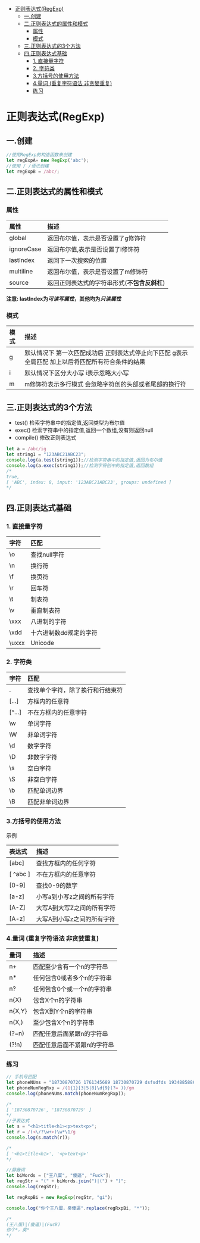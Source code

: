 <!-- TOC -->

- [正则表达式(RegExp)](#正则表达式regexp)
    - [一.创建](#一创建)
    - [二.正则表达式的属性和模式](#二正则表达式的属性和模式)
        - [属性](#属性)
        - [模式](#模式)
    - [三.正则表达式的3个方法](#三正则表达式的3个方法)
    - [四.正则表达式基础](#四正则表达式基础)
        - [1. 直接量字符](#1-直接量字符)
        - [2. 字符类](#2-字符类)
        - [3.方括号的使用方法](#3方括号的使用方法)
        - [4.量词 (重复字符语法 非贪婪重复)](#4量词-重复字符语法-非贪婪重复)
        - [练习](#练习)

<!-- /TOC -->
# 正则表达式(RegExp)

## 一.创建
```javascript
//使用RegExp的构造函数来创建
let regExpA= new RegExp('abc');
//使用 / /语法创建
let regExpB = /abc/;
```

## 二.正则表达式的属性和模式
### 属性 

|属性|描述|
|:--|:--|
|global|返回布尔值，表示是否设置了g修饰符|
|ignoreCase|返回布尔值,表示是否设置了i修饰符|
|lastIndex|返回下一次搜索的位置|
|multiline|返回布尔值，表示是否设置了m修饰符|
|source|返回正则表达式的字符串形式(**不包含反斜杠**)|

**注意: lastIndex为*可读写属性*，其他均为*只读属性***

### 模式  

|模式|描述|
|:--|:--|
|g|默认情况下 第一次匹配成功后 正则表达式停止向下匹配 g表示全局匹配 加上以后将匹配所有符合条件的结果|
|i|默认情况下区分大小写 i表示忽略大小写|
|m|m修饰符表示多行模式 会忽略字符创的头部或者尾部的换行符|

## 三.正则表达式的3个方法
* test()
检索字符串中的指定值,返回类型为布尔值
* exec()
检索字符串中的指定值,返回一个数组,没有则返回null
* compile()
修改正则表达式
```javascript
let a = /abc/ig
let string1 = "123ABC21ABC23";
console.log(a.test(string1));//检测字符串中的指定值,返回为布尔值
console.log(a.exec(string1));//检测字符创中的指定值,返回数组
/*
true,
[ 'ABC', index: 8, input: '123ABC21ABC23', groups: undefined ]
*/
```

## 四.正则表达式基础

### 1. 直接量字符  

|字符|匹配|
|:--|:--|
|\o|查找null字符|
|\n|换行符|
|\f|换页符|
|\r|回车符|
|\t|制表符|
|\v|垂直制表符|
|\xxx|八进制的字符|
|\xdd|十六进制数dd规定的字符|
|\uxxx|Unicode|


### 2. 字符类  

|字符|匹配|
|:--|:--|
|.|查找单个字符，除了换行和行结束符|
|[...]|方框内的任意符|
|[^...]|不在方框内的任意字符|
|\w|单词字符|
|\W|非单词字符|
|\d|数字字符|
|\D|非数字字符|
|\s|空白字符|
|\S|非空白字符|
|\b|匹配单词边界|
|\B|匹配非单词边界|


### 3.方括号的使用方法

示例

|表达式|描述|
|:--|:--|
|[abc]|查找方框内的任何字符|
|[ ^abc ]|不在方框内的任意字符|
|[0-9]|查找0-9的数字|
|[a-z]|小写a到小写z之间的所有字符|
|[A-Z]|大写A到大写Z之间的所有字符|
|[A-z]|大写A到小写z之间的所有字符|

### 4.量词 (重复字符语法 非贪婪重复)

|量词|描述|
|:--|:--|
|n+|匹配至少含有一个n的字符串|
|n*|任何包含0或者多个n的字符串|
|n?|任何包含0个或一个n的字符串|
|n{X}|包含X个n的字符串|
|n{X,Y}|包含X到Y个n的字符串|
|n(X,)|至少包含X个n的字符串|
|(?=n)|匹配任意后面紧跟n的字符串|
|(?!n)|匹配任意后面不紧跟n的字符串|

### 练习
```javascript
// 手机号匹配
let phoneNUms = "18730870726 1761345689 18730870729 dsfsdfds 193488588696 135777777777777";
let phoneNumRegRxp = /(1{1}[3|5|8]\d{9}(?= ))/gm
console.log(phoneNUms.match(phoneNumRegRxp));

/*
[ '18730870726', '18730870729' ]
*/
//子表达式
let s = "<h1>title<h1><p>text<p>";
let r = /(<\/?\w+>)\w*\1/g
console.log(s.match(r));

/*
[ '<h1>title<h1>', '<p>text<p>' 
*/

//屏蔽词
let biWords = ["王八蛋", "傻逼", "Fuck"];
let regStr = "(" + biWords.join(")|(") + ")";
console.log(regStr);

let regRxpBi = new RegExp(regStr, "gi");

console.log("你个王八蛋，臭傻逼".replace(regRxpBi, "*"));

/*
(王八蛋)|(傻逼)|(Fuck)
你个*，臭*
*/

```